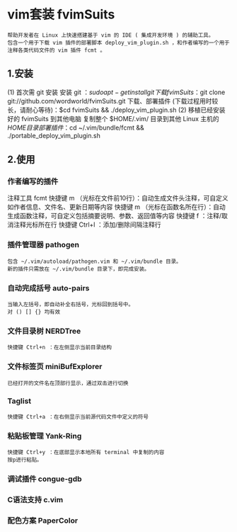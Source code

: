 vim套装 fvimSuits
====================
	帮助开发者在 Linux 上快速搭建基于 vim 的 IDE ( 集成开发环境 ) 的辅助工具。
	包含一个用于下载 vim 插件的部署脚本 deploy_vim_plugin.sh ，和作者编写的一个用于注释各类代码文件的 vim 插件 fcmt 。

1.安装
--------------------
(1) 首次需 git 安装
	安装 git		：$sudo apt-get install git
	下载 fvimSuits	：$git clone git://github.com/wordworld/fvimSuits.git
	下载、部署插件 (下载过程用时较长，请耐心等待)：$cd fvimSuits && ./deploy_vim_plugin.sh
(2) 移植已经安装好的 fvimSuits 到其他电脑
	复制整个 $HOME/.vim/ 目录到其他 Linux 主机的 $HOME 目录
	部署插件		：$cd ~/.vim/bundle/fcmt && ./portable_deploy_vim_plugin.sh

2.使用
--------------------
### 作者编写的插件
注释工具 fcmt
	快捷键 m （光标在文件前10行）：自动生成文件头注释，可自定义如作者信息、文件名、更新日期等内容
	快捷键 m （光标在函数名所在行）：自动生成函数注释，可自定义包括摘要说明、参数、返回值等内容
	快捷键 f ：注释/取消注释光标所在行
	快捷键 Ctrl+l ：添加/删除间隔注释行

### 插件管理器 pathogen
	包含 ~/.vim/autoload/pathogen.vim 和 ~/.vim/bundle 目录。
	新的插件只需放在 ~/.vim/bundle 目录下，即完成安装。

### 自动完成括号 auto-pairs
	当输入左括号，即自动补全右括号，光标回到括号中。
	对 () [] {} 均有效

### 文件目录树 NERDTree
	快捷键 Ctrl+n ：在左侧显示当前目录结构

### 文件标签页 miniBufExplorer
	已经打开的文件名在顶部行显示，通过双击进行切换

### Taglist
	快捷键 Ctrl+a ：在右侧显示当前源代码文件中定义的符号

### 粘贴板管理 Yank-Ring
	快捷键 Ctrl+y ：在底部显示本地所有 terminal 中复制的内容
	按p进行粘贴。

### 调试插件 congue-gdb

### C语法支持 c.vim

### 配色方案 PaperColor

